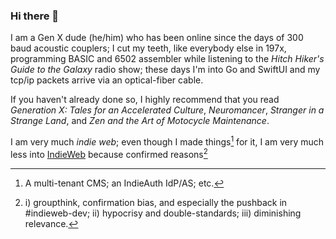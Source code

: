 ### Hi there 👋

I am a Gen X dude (he/him) who has been online since the days of 300 baud acoustic couplers; I cut my teeth, like everybody else in 197x, programming BASIC and 6502 assembler while listening to the _Hitch Hiker's Guide to the Galaxy_ radio show; these days I'm into Go and SwiftUI and my tcp/ip packets arrive via an optical-fiber cable.

If you haven't already done so, I highly recommend that you read _Generation X: Tales for an Accelerated Culture_, _Neuromancer_, _Stranger in a Strange Land_, and _Zen and the Art of Motocycle Maintenance_.

I am very much _indie web_; even though I made things[^my-iw-things] for it, I am very much less into [IndieWeb](https://indieweb.org/) because  confirmed reasons[^indieweb-sucks]

[^my-iw-things]: A multi-tenant CMS; an IndieAuth IdP/AS; etc.
[^indieweb-sucks]: i) groupthink, confirmation bias, and especially the pushback in #indieweb-dev; ii) hypocrisy and double-standards; iii) diminishing relevance.

<!--
**omz13/omz13** is a ✨ _special_ ✨ repository because its `README.md` (this file) appears on your GitHub profile.

Here are some ideas to get you started:

- 🔭 I’m currently working on ...
- 🌱 I’m currently learning ...
- 👯 I’m looking to collaborate on ...
- 🤔 I’m looking for help with ...
- 💬 Ask me about ...
- 📫 How to reach me: ...
- 😄 Pronouns: ...
- ⚡ Fun fact: ...
-->
